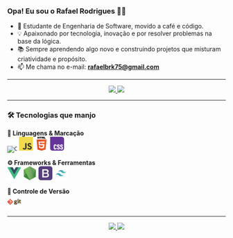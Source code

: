 ### Opa! Eu sou o Rafael Rodrigues 👨‍💻

- 🚀 Estudante de Engenharia de Software, movido a café e código.
- 💡 Apaixonado por tecnologia, inovação e por resolver problemas na base da lógica.
- 📚 Sempre aprendendo algo novo e construindo projetos que misturam criatividade e propósito.
- 📫 Me chama no e-mail: **rafaelbrk75@gmail.com**

---

<div align="center">
  <a href="https://github.com/Rafaelbrk75">
    <img height="180em" src="https://github-readme-stats.vercel.app/api?username=Rafaelbrk75&show_icons=true&theme=dark&include_all_commits=true&count_private=true"/>
    <img height="180em" src="https://github-readme-stats.vercel.app/api/top-langs/?username=Rafaelbrk75&layout=compact&langs_count=7&theme=dark"/>
  </a>
</div>

---

### 🛠️ Tecnologias que manjo

**💬 Linguagens & Marcação**<br>
<code><img height="32" src="https://cdn.iconscout.com/icon/free/png-512/c-programming-569564.png" alt="C"/></code>
<code><img height="32" src="https://raw.githubusercontent.com/github/explore/main/topics/javascript/javascript.png" alt="JavaScript"/></code>
<code><img height="32" src="https://raw.githubusercontent.com/github/explore/main/topics/html/html.png" alt="HTML"/></code>
<code><img height="32" src="https://raw.githubusercontent.com/github/explore/main/topics/css/css.png" alt="CSS"/></code>

**⚙️ Frameworks & Ferramentas** <br>
<code><img height="32" src="https://raw.githubusercontent.com/github/explore/main/topics/vue/vue.png" alt="Vue.js"/></code>
<code><img height="32" src="https://raw.githubusercontent.com/github/explore/main/topics/nodejs/nodejs.png" alt="Node.js"/></code>
<code><img height="32" src="https://raw.githubusercontent.com/github/explore/main/topics/bootstrap/bootstrap.png" alt="Bootstrap"/></code>
<code><img height="32" src="https://raw.githubusercontent.com/github/explore/main/topics/tailwind/tailwind.png" alt="Tailwind"/></code>

**🔧 Controle de Versão**<br>
<code><img height="32" src="https://raw.githubusercontent.com/github/explore/main/topics/git/git.png" alt="Git"/></code>

---

<div align="center">
  <a href="https://instagram.com/rafaeldoc3" target="_blank">
    <img src="https://img.shields.io/badge/-Instagram-%23E4405F?style=for-the-badge&logo=instagram&logoColor=white" />
  </a>
  <a href="https://www.linkedin.com/in/rafael-rodrigues-aa4590304/" target="_blank">
    <img src="https://img.shields.io/badge/-LinkedIn-%230077B5?style=for-the-badge&logo=linkedin&logoColor=white" />
  </a>
</div>

